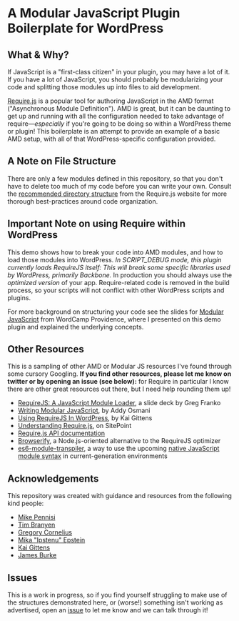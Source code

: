 A Modular JavaScript Plugin Boilerplate for WordPress
=====================================================

## What & Why?

If JavaScript is a "first-class citizen" in your plugin, you may have a lot of it. If you have a lot of JavaScript, you should probably be modularizing your code and splitting those modules up into files to aid development.

[Require.js](http://requirejs.org) is a popular tool for authoring JavaScript in the AMD format ("Asynchronous Module Definition"). AMD is great, but it can be daunting to get up and running with all the configuration needed to take advantage of require—*especially* if you're going to be doing so within a WordPress theme or plugin! This boilerplate is an attempt to provide an example of a basic AMD setup, with all of that WordPress-specific configuration provided.

## A Note on File Structure

There are only a few modules defined in this repository, so that you don't have to delete too much of my code before you can write your own. Consult the [recommended directory structure](http://requirejs.org/docs/api.html#jsfiles) from the Require.js website for more thorough best-practices around code organization.

## Important Note on using Require within WordPress

This demo shows how to break your code into AMD modules, and how to load those modules into WordPress. *In SCRIPT_DEBUG mode, this plugin currently loads RequireJS itself: This will break some specific libraries used by WordPress, primarily Backbone.* In production you should always use the *optimized version* of your app. Require-related code is removed in the build process, so your scripts will not conflict with other WordPress scripts and plugins.
 
For more background on structuring your code see the slides for [Modular JavaScript](http://kadamwhite.github.io/talks/2014/modular-javascript-pvd) from WordCamp Providence, where I presented on this demo plugin and explained the underlying concepts.

## Other Resources

This is a sampling of other AMD or Modular JS resources I've found through some cursory Googling. **If you find other resources, please let me know on twitter or by opening an issue (see below):** for Require in particular I know there are other great resources out there, but I need help rounding them up!

* [RequireJS: A JavaScript Module Loader](http://gregfranko.com/requirejs-talk/), a slide deck by Greg Franko
* [Writing Modular JavaScript](http://addyosmani.com/writing-modular-js/), by Addy Osmani
* [Using RequireJS In WordPress](http://kaidez.com/requirejs-wordpress/), by Kai Gittens
* [Understanding Require.js](http://www.sitepoint.com/understanding-requirejs-for-effective-javascript-module-loading/), on SitePoint
* [Require.js API documentation](http://requirejs.org/docs/api.html)
* [Browserify](http://http://browserify.org/), a Node.js-oriented alternative to the RequireJS optimizer
* [es6-module-transpiler](https://github.com/square/es6-module-transpiler), a way to use the upcoming [native JavaScript module syntax](http://www.2ality.com/2014/09/es6-modules-final.html) in current-generation environments


## Acknowledgements

This repository was created with guidance and resources from the following kind people:

* [Mike Pennisi](https://github.com/jugglinmike)
* [Tim Branyen](https://github.com/tbranyen)
* [Gregory Cornelius](http://www.gregorycornelius.com/)
* [Mika "Ipstenu" Epstein](http://ipstenu.org/)
* [Kai Gittens](http://kaidez.com)
* [James Burke](http://requirejs.org/)

## Issues

This is a work in progress, so if you find yourself struggling to make use of the structures demonstrated here, or (worse!) something isn't working as advertised, open an [issue](https://github.com/kadamwhite/js-plugin-boilerplate/issues) to let me know and we can talk through it!

